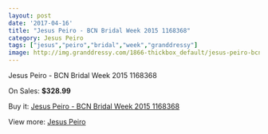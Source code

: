 ```yaml
---
layout: post
date: '2017-04-16'
title: "Jesus Peiro - BCN Bridal Week 2015 1168368"
category: Jesus Peiro
tags: ["jesus","peiro","bridal","week","granddressy"]
image: http://img.granddressy.com/1866-thickbox_default/jesus-peiro-bcn-bridal-week-2015-1168368.jpg
---
```

Jesus Peiro - BCN Bridal Week 2015 1168368

On Sales: **$328.99**
<a href="https://www.granddressy.com/en/jesus-peiro/1542-jesus-peiro-bcn-bridal-week-2015-1168368.html"><amp-img layout="responsive" width="600" height="600" src="//img.granddressy.com/1866-thickbox_default/jesus-peiro-bcn-bridal-week-2015-1168368.jpg" alt="Jesus Peiro - BCN Bridal Week 2015 1168368 0" /></a>

Buy it: [Jesus Peiro - BCN Bridal Week 2015 1168368](https://www.granddressy.com/en/jesus-peiro/1542-jesus-peiro-bcn-bridal-week-2015-1168368.html "Jesus Peiro - BCN Bridal Week 2015 1168368")

View more: [Jesus Peiro](https://www.granddressy.com/en/76-jesus-peiro "Jesus Peiro")
